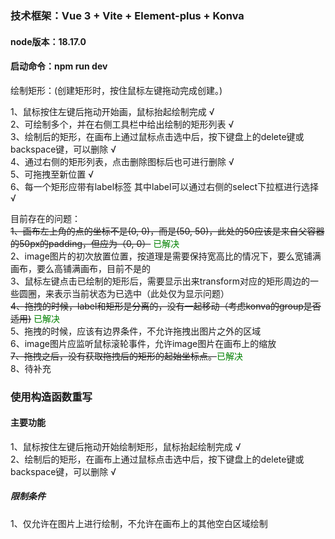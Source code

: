### 技术框架：Vue 3 + Vite + Element-plus + Konva 
#### node版本：18.17.0  
#### 启动命令：npm run dev

绘制矩形：(创建矩形时，按住鼠标左键拖动完成创建。)

1、鼠标按住左键后拖动开始画，鼠标抬起绘制完成 √  
2、可绘制多个，并在右侧工具栏中给出绘制的矩形列表 √  
3、绘制后的矩形，在画布上通过鼠标点击选中后，按下键盘上的delete键或backspace键，可以删除 √  
4、通过右侧的矩形列表，点击删除图标后也可进行删除 √  
5、可拖拽至新位置 √  
6、每一个矩形应带有label标签 其中label可以通过右侧的select下拉框进行选择 √

目前存在的问题：  
~~1、画布左上角的点的坐标不是(0, 0)，而是(50, 50)，此处的50应该是来自父容器的50px的padding，但应为（0, 0）~~ <font color=#008000>已解决</font>   
2、image图片的初次放置位置，按道理是需要保持宽高比的情况下，要么宽铺满画布，要么高铺满画布，目前不是的  
3、鼠标左键点击已绘制的矩形后，需要显示出来transform对应的矩形周边的一些圆圈，来表示当前状态为已选中（此处仅为显示问题）  
~~4、拖拽的时候，label和矩形是分离的，没有一起移动（考虑konva的group是否适用)~~ <font color=#008000>已解决</font>  
5、拖拽的时候，应该有边界条件，不允许拖拽出图片之外的区域  
6、image图片应监听鼠标滚轮事件，允许image图片在画布上的缩放  
~~7、拖拽之后，没有获取拖拽后的矩形的起始坐标点。~~<font color=#008000>已解决</font>  
8、待补充

### 使用构造函数重写   
#### 主要功能   
1、鼠标按住左键后拖动开始绘制矩形，鼠标抬起绘制完成 √   
2、绘制后的矩形，在画布上通过鼠标点击选中后，按下键盘上的delete键或backspace键，可以删除 √

##### 限制条件
1、仅允许在图片上进行绘制，不允许在画布上的其他空白区域绘制
